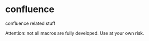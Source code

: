 # confluence
confluence related stuff

Attention: not all macros are fully developed. Use at your own risk.
